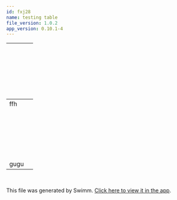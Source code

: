 ```yaml
---
id: fxj28
name: testing table
file_version: 1.0.2
app_version: 0.10.1-4
---
```


|<br/><br><br><br/><br><br><br/>          |<br/><br><br><br/><br><br><br/>|
|-----------------------------------------|-------------------------------|
|ffh<br><br><br/><br><br><br/><br><br>gugu|<br/><br><br><br/>             |

<br/>

This file was generated by Swimm. [Click here to view it in the app](https://swimm-web-app.web.app/repos/Z2l0aHViJTNBJTNBdGVzdC1naXRodWItYXBwJTNBJTNBc3dpbW1pbw==/docs/fxj28).